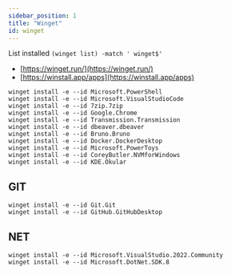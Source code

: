 ```yaml
---
sidebar_position: 1
title: "Winget"
id: winget
---
```


List installed `(winget list) -match ' winget$'`

- [https://winget.run/](https://winget.run/)
- [https://winstall.app/apps](https://winstall.app/apps)

```shell
winget install -e --id Microsoft.PowerShell
winget install -e --id Microsoft.VisualStudioCode
winget install -e --id 7zip.7zip
winget install -e --id Google.Chrome
winget install -e --id Transmission.Transmission
winget install -e --id dbeaver.dbeaver
winget install -e --id Bruno.Bruno
winget install -e --id Docker.DockerDesktop
winget install -e --id Microsoft.PowerToys
winget install -e --id CoreyButler.NVMforWindows
winget install -e --id KDE.Okular
```

## GIT

```shell
winget install -e --id Git.Git
winget install -e --id GitHub.GitHubDesktop
```

## NET

```shell
winget install -e --id Microsoft.VisualStudio.2022.Community
winget install -e --id Microsoft.DotNet.SDK.8
```
